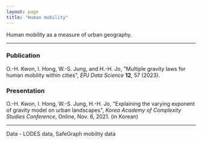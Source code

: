 ```yaml
---
layout: page
title: "Human mobility"
---
```


Human mobility as a measure of urban geography.

---
### Publication
O.-H. Kwon, I. Hong, W.-S. Jung, and H.-H. Jo, "Multiple gravity laws for human mobility within cities", *EPJ Data Science* **12**, 57 (2023).

### Presentation
O.-H. Kwon, I. Hong, W.-S. Jung, H.-H. Jo, "Explaining the varying exponent of gravity model on urban landscapes", *Korea Academy of Complexity Studies Conference*, Online, Nov. 6, 2021. (in Korean)

---

Data - LODES data, SafeGraph mobility data
